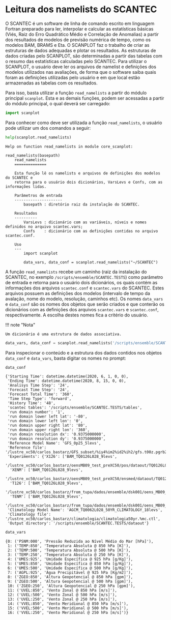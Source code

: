 # Leitura dos namelists do SCANTEC

O SCANTEC é um software de linha de comando escrito em linguagem Fortran preparado para ler, interpolar e calcular as estatísticas básicas (Viés, Raiz do Erro Quadrático Médio e Correlação de Anomalias) a partir dos resultados de modelos de previsão numérica de tempo, como os modelos BAM, BRAMS e Eta. O SCANPLOT faz o trabalho de criar as estruturas de dados adequadas e plotar os resultados. As estruturas de dados criadas pelo SCANPLOT, são determinadas a partir das tabelas com o resumo das estatísticas calculadas pelo SCANTEC. Para utilizar o SCANPLOT, o usuário deve ler os arquivos de namelist e definições dos modelos utilizados nas avaliações, de forma que o software saiba quais foram as definições utilizadas pelo usuário e em que local estão armazenadas as tabelas com os resultados.

Para isso, basta utilizar a função `read_namelists` a partir do módulo principal `scanplot`. Esta e as demais funções, podem ser acessadas a partir do módulo principal, o qual deverá ser carregado:


```python
import scanplot
```

Para conhecer como deve ser utilizada a função `read_namelists`, o usuário pode utilizar um dos comandos a seguir:


```python
help(scanplot.read_namelists)
```

    Help on function read_namelists in module core_scanplot:
    
    read_namelists(basepath)
        read_namelists
        ==============
        
        Esta função lê os namelists e arquivos de definições dos modelos do SCANTEC e
        retorna para o usuário dois dicionários, VarsLevs e Confs, com as informações lidas.
        
        Parâmetros de entrada
        ---------------------
            basepath : diretório raiz da instalação do SCANTEC.
            
        Resultados
        ----------
            VarsLevs : dicionário com as variáveis, níveis e nomes definidos no arquivo scantec.vars;
            Confs    : dicionário com as definições contidas no arquivo scantec.conf.
        
        Uso
        ---
            import scanplot
            
            data_vars, data_conf = scanplot.read_namelists("~/SCANTEC")
    


A função `read_namelists` recebe um caminho (raiz da instalação do SCANTEC, no exemplo `/scripts/ensemble/SCANTEC.TESTS`) como parâmetro de entrada e retorna para o usuário dois dicionários, os quais contém as informações dos arquivos `scantec.conf` e `scantec.vars` do SCANTEC. Estes arquivos possuem as definições dos modelos (intervalo de tempo da avalação, nome do modelo, resolução, caminhos etc). Os nomes `data_vars` e `data_conf` são os nomes dos objetos que serão criados e que conterão os dicionários com as definições dos arquivos `scantec.vars` e `scantec.conf`, respectivamente. A escolha destes nomes fica a critério do usuário.

!!! note "Nota"

    Um dicionário é uma estrutura de dados associativa.


```python
data_vars, data_conf = scanplot.read_namelists('/scripts/ensemble/SCANTEC.TESTS')
```

Para inspecionar o conteúdo e a estrutura dos dados contidos nos objetos `data_conf` e `data_vars`, basta digitar os nomes no prompt:


```python
data_conf
```




    {'Starting Time': datetime.datetime(2020, 6, 1, 0, 0),
     'Ending Time': datetime.datetime(2020, 8, 15, 0, 0),
     'Analisys Time Step': '24',
     'Forecast Time Step': '24',
     'Forecast Total Time': '360',
     'Time Step Type': 'forward',
     'History Time': '48',
     'scantec tables': '/scripts/ensemble/SCANTEC.TESTS/tables',
     'run domain number': '1',
     'run domain lower left lat': '-80',
     'run domain lower left lon': '0',
     'run domain upper right lat': '80',
     'run domain upper right lon': '360',
     'run domain resolution dx': '0.9375000000',
     'run domain resolution dy': '0.9375000000',
     'Reference Model Name': 'GFS_0p25_5levs',
     'Reference file': '/lustre_xc50/carlos_bastarz/GFS_subset/%iy4%im2%id2%ih2/gfs.t00z.pgrb2.0p25.f000.%iy4%im2%id2%ih2.ctl',
     'Experiments': {'X126': ['BAM_TQ0126L028_9levs',
       '/lustre_xc50/carlos_bastarz/oensMB09_test_preXC50/pos/dataout/TQ0126L028/%iy4%im2%id2%ih2/NMC/GPOSNMC%iy4%im2%id2%ih2%fy4%fm2%fd2%fh2P.fct.TQ0126L028.ctl'],
      'XENM': ['BAM_TQ0126L028_9levs',
       '/lustre_xc50/carlos_bastarz/oensMB09_test_preXC50/ensmed/dataout/TQ0126L028/%iy4%im2%id2%ih2/GPOSENM%iy4%im2%id2%ih2%fy4%fm2%fd2%fh2P.fct.TQ0126L028.ctl'],
      'T126': ['BAM_TQ0126L028_9levs',
       '/lustre_xc50/carlos_bastarz/from_tupa/dados/ensemble/dsk001/oens_MB09_tupa/pos/dataout/TQ0126L028/%iy4%im2%id2%ih2/NMC/GPOSNMC%iy4%im2%id2%ih2%fy4%fm2%fd2%fh2P.fct.TQ0126L028.ctl'],
      'TENM': ['BAM_TQ0126L028_9levs',
       '/lustre_xc50/carlos_bastarz/from_tupa/dados/ensemble/dsk001/oens_MB09_tupa/ensmed/dataout/TQ0126L028/%iy4%im2%id2%ih2/GPOSENM%iy4%im2%id2%ih2%fy4%fm2%fd2%fh2P.fct.TQ0126L028.ctl']},
     'Climatology Model Name': 'AGCM_TQ0062L028_50YR_CLIMATOLOGY_18levs',
     'Climatology file': '/lustre_xc50/carlos_bastarz/climatologia/climatologia50yr.%mc.ctl',
     'Output directory': '/scripts/ensemble/SCANTEC.TESTS/dataout'}




```python
data_vars
```




    {0: ('PSNM:000', 'Pressão Reduzida ao Nível Médio do Mar [hPa]'),
     1: ('TEMP:850', 'Temperatura Absoluta @ 850 hPa [K]'),
     2: ('TEMP:500', 'Temperatura Absoluta @ 500 hPa [K]'),
     3: ('TEMP:250', 'Temperatura Absoluta @ 250 hPa [K]'),
     4: ('UMES:925', 'Umidade Específica @ 925 hPa [g/Kg]'),
     5: ('UMES:850', 'Umidade Específica @ 850 hPa [g/Kg]'),
     6: ('UMES:500', 'Umidade Específica @ 500 hPa [g/Kg]'),
     7: ('AGPL:925', 'Água Precipitável @ 925 hPa [Kg/m2]'),
     8: ('ZGEO:850', 'Altura Geopotencial @ 850 hPa [gpm]'),
     9: ('ZGEO:500', 'Altura Geopotencial @ 500 hPa [gpm]'),
     10: ('ZGEO:250', 'Altura Geopotencial @ 250 hPa [gpm]'),
     11: ('UVEL:850', 'Vento Zonal @ 850 hPa [m/s]'),
     12: ('UVEL:500', 'Vento Zonal @ 500 hPa [m/s]'),
     13: ('UVEL:250', 'Vento Zonal @ 250 hPa [m/s]'),
     14: ('VVEL:850', 'Vento Meridional @ 850 hPa [m/s]'),
     15: ('VVEL:500', 'Vento Meridional @ 500 hPa [m/s]'),
     16: ('VVEL:250', 'Vento Meridional @ 250 hPa [m/s]')}


